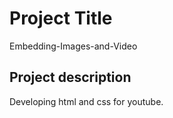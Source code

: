 # Project Title 
Embedding-Images-and-Video


## Project description

Developing html and css for youtube.


